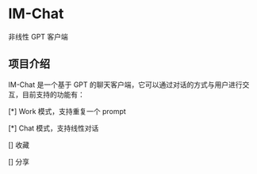 # IM-Chat

非线性 GPT 客户端

## 项目介绍

IM-Chat 是一个基于 GPT 的聊天客户端，它可以通过对话的方式与用户进行交互，目前支持的功能有：

[*] Work 模式，支持重复一个 prompt

[*] Chat 模式，支持线性对话

[] 收藏

[] 分享
